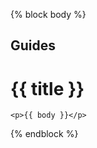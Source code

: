 {% block body %}

<div class="heading">
    <div class="container container--docs">
        <div class="heading__content">
            <h2 class="heading__content-parent">Guides</h2>
            <h1 class="heading__content-title">{{ title }}</h1>
        </div>
    </div>
</div>

<div class="container container--docs">

    <p>{{ body }}</p>

</div>

{% endblock %}
